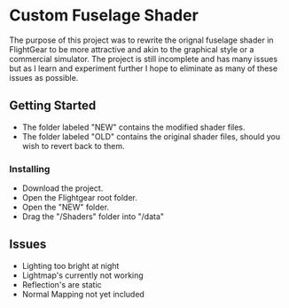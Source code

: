 # Custom Fuselage Shader

The purpose of this project was to rewrite the orignal fuselage shader in FlightGear to be more attractive and akin to the graphical style or a commercial simulator. The project is still incomplete and has many issues but as I learn and experiment further I hope to eliminate as many of these issues as possible.

## Getting Started

* The folder labeled "NEW" contains the modified shader files.
* The folder labeled "OLD" contains the original shader files, should you wish to revert back to them.

### Installing

* Download the project.
* Open the Flightgear root folder.
* Open the "NEW" folder.
* Drag the "/Shaders" folder into "/data"

## Issues

* Lighting too bright at night
* Lightmap's currently not working
* Reflection's are static
* Normal Mapping not yet included
